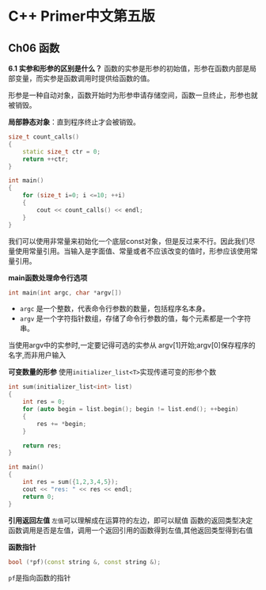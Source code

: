 # C++ Primer中文第五版
## Ch06 函数
**6.1 实参和形参的区别是什么？**
函数的实参是形参的初始值，形参在函数内部是局部变量，而实参是函数调用时提供给函数的值。

形参是一种自动对象，函数开始时为形参申请存储空间，函数一旦终止，形参也就被销毁。

**局部静态对象**：直到程序终止才会被销毁。
```c++
size_t count_calls()
{
    static size_t ctr = 0;
    return ++ctr;
}

int main()
{
    for (size_t i=0; i <=10; ++i)
    {
        cout << count_calls() << endl;
    }
}
```

我们可以使用非常量来初始化一个底层const对象，但是反过来不行。因此我们尽量使用常量引用。当输入是字面值、常量或者不应该改变的值时，形参应该使用常量引用。

**main函数处理命令行选项**
```c++
int main(int argc, char *argv[])
```
- `argc` 是一个整数，代表命令行参数的数量，包括程序名本身。
- `argv` 是一个字符指针数组，存储了命令行参数的值，每个元素都是一个字符串。

当使用argv中的实参时,一定要记得可选的实参从 argv[1]开始;argv[0]保存程序的名字,而非用户输入

**可变数量的形参**
使用`initializer_list<T>`实现传递可变的形参个数
```c++
int sum(initializer_list<int> list)
{
    int res = 0;
    for (auto begin = list.begin(); begin != list.end(); ++begin)
    {
        res += *begin;
    }

    return res;
}

int main()
{
    int res = sum({1,2,3,4,5});
    cout << "res: " << res << endl;
    return 0;
}
```

**引用返回左值**
`左值`可以理解成在运算符的左边，即可以赋值
函数的返回类型决定函数调用是否是左值，调用一个返回引用的函数得到左值,其他返回类型得到右值

**函数指针**
```c++
bool (*pf)(const string &, const string &);
```
`pf`是指向函数的指针